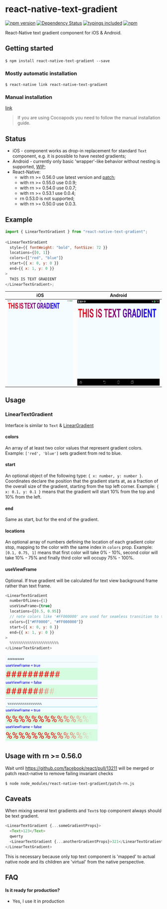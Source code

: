 # react-native-text-gradient

[![npm version](https://badge.fury.io/js/react-native-text-gradient.svg?t=1495378566925)](https://badge.fury.io/js/react-native-text-gradient)
[![Dependency Status](https://david-dm.org/iyegoroff/react-native-text-gradient.svg?t=1495378566925)](https://david-dm.org/iyegoroff/react-native-text-gradient)
[![typings included](https://img.shields.io/badge/typings-included-brightgreen.svg?t=1495378566925)](#typescript)
[![npm](https://img.shields.io/npm/l/express.svg?t=1495378566925)](https://www.npmjs.com/package/react-native-text-gradient)

React-Native text gradient component for iOS & Android.

## Getting started

`$ npm install react-native-text-gradient --save`

### Mostly automatic installation

`$ react-native link react-native-text-gradient`

### Manual installation

[link](manual_installation.md)

> If you are using Cocoapods you need to follow the manual installation guide.

## Status

- iOS - component works as drop-in replacement for standard `Text` component, e.g. it is possible to have nested gradients;
- Android - currently only basic 'wrapper'-like behavior without nesting is supported, [WIP](https://github.com/iyegoroff/react-native-text-gradient/tree/android-nested-gradient);
- React-Native:
  - with rn >= 0.56.0 use latest version and [patch](#usage-with-rn--0560);
  - with rn >= 0.55.0 use 0.0.9;
  - with rn >= 0.54.0 use 0.0.7;
  - with rn >= 0.53.1 use 0.0.4;
  - rn 0.53.0 is not supported;
  - with rn >= 0.50.0 use 0.0.3.

## Example

```javascript
import { LinearTextGradient } from "react-native-text-gradient";

<LinearTextGradient
  style={{ fontWeight: "bold", fontSize: 72 }}
  locations={[0, 1]}
  colors={["red", "blue"]}
  start={{ x: 0, y: 0 }}
  end={{ x: 1, y: 0 }}
>
  THIS IS TEXT GRADIENT
</LinearTextGradient>;
```

|                        iOS                        |                        Android                         |
| :-----------------------------------------------: | :----------------------------------------------------: |
| <img src="img/ios.png" align="left" height="275"> | <img src="img/android.jpg" align="right" height="275"> |

## Usage

### LinearTextGradient

Interface is similar to `Text` & [LinearGradient](https://github.com/react-native-community/react-native-linear-gradient)

#### colors

An array of at least two color values that represent gradient colors. Example: `['red', 'blue']` sets gradient from red to blue.

#### start

An optional object of the following type: `{ x: number, y: number }`. Coordinates declare the position that the gradient starts at, as a fraction of the overall size of the gradient, starting from the top left corner. Example: `{ x: 0.1, y: 0.1 }` means that the gradient will start 10% from the top and 10% from the left.

#### end

Same as start, but for the end of the gradient.

#### locations

An optional array of numbers defining the location of each gradient color stop, mapping to the color with the same index in `colors` prop. Example: `[0.1, 0.75, 1]` means that first color will take 0% - 10%, second color will take 10% - 75% and finally third color will occupy 75% - 100%.

#### useViewFrame

Optional. If true gradient will be calculated for text view background frame rather than text frame.

```javascript
<LinearTextGradient
  numberOfLines={1}
  useViewFrame={true}
  locations={[0.5, 0.95]}
  // note colors like '#FF000000' are used for seamless transition to transparent
  colors={["#FF0000", "#FF000000"]}
  start={{ x: 0, y: 0 }}
  end={{ x: 1, y: 0 }}
>
  %%%%%%%%%%%%%%%%%%%%%%
</LinearTextGradient>
```

<img src="img/useViewFrame.png" width="300">

## Usage with rn >= 0.56.0

Wait until https://github.com/facebook/react/pull/13211 will be merged or patch react-native to remove failing invariant checks

`$ node node_modules/react-native-text-gradient/patch-rn.js`

## Caveats

When mixing several text gradients and `Text`s top component always should be text gradient.

```javascript
<LinearTextGradient {...someGradientProps}>
  <Text>123</Text>
  qwerty
  <LinearTextGradient {...anotherGradientProps}>321</LinearTextGradient>
</LinearTextGradient>
```

This is necessary because only top text component is 'mapped' to actual native node and its children are 'virtual' from the native perspective.

## FAQ

#### Is it ready for production?

- Yes, I use it in production
